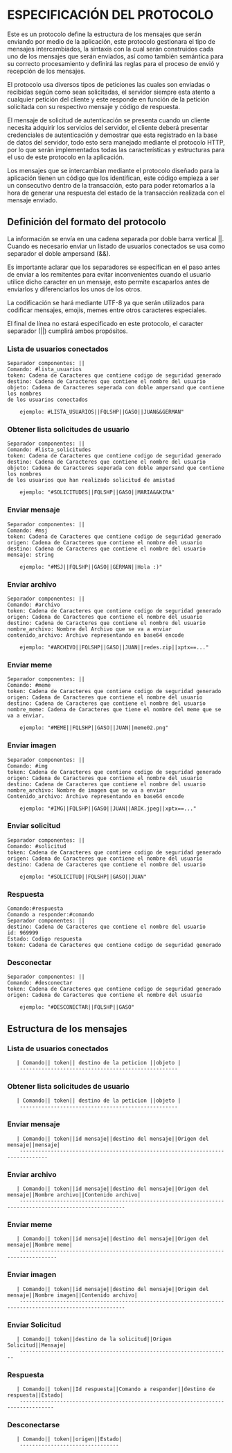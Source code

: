 # ESPECIFICACIÓN DEL PROTOCOLO

Este es un protocolo define la estructura de los mensajes que serán enviando por medio de la aplicación, este protocolo gestionara el tipo de mensajes intercambiados, la sintaxis con la cual serán construidos cada uno de los mensajes que serán enviados, así como también semántica para su correcto procesamiento y definirá las reglas para el proceso de envió y recepción de los mensajes.

El protocolo usa diversos tipos de peticiones las cuales son enviadas o recibidas según como sean solicitadas, el servidor siempre esta atento a cualquier petición del cliente y este responde en función de la petición solicitada con su respectivo mensaje y código de respuesta.

El mensaje de solicitud de autenticación se presenta cuando un cliente necesita adquirir los servicios del servidor, el cliente deberá presentar credenciales de autenticación y demostrar que esta registrado en la base de datos del servidor, todo esto sera manejado mediante el protocolo HTTP, por lo que serán implementados todas las características y estructuras para el uso de este protocolo en la aplicación.

Los mensajes que se intercambian mediante el protocolo diseñado para la aplicación tienen un código que los identifican, este código empieza a ser un consecutivo dentro de la transacción, esto para poder retomarlos a la hora de generar una respuesta del estado de la transacción realizada con el mensaje enviado.

## Definición del formato del protocolo

La información se envía en una cadena separada por doble barra vertical \|\|. Cuando es necesario enviar un listado de usuarios conectados se usa como separador el doble ampersand \(&&\).

Es importante aclarar que los separadores se especifican en el paso antes de enviar a los remitentes para evitar inconvenientes cuando el usuario utilice dicho caracter en un mensaje,  esto permite escaparlos antes de enviarlos y diferenciarlos los unos de los otros.

La codificación se hará mediante UTF-8 ya que serán utilizados para codificar mensajes, emojis, memes entre otros caracteres especiales.

El final de línea no estará especificado en este protocolo, el caracter separador \(\|\|\) cumplirá ambos propósitos.

### Lista de usuarios conectados

```text
Separador componentes: ||    
Comando: #lista_usuarios
token: Cadena de Caracteres que contiene codigo de seguridad generado    
destino: Cadena de Caracteres que contiene el nombre del usuario
objeto: Cadena de Caracteres seperada con doble ampersand que contiene los nombres
de los usuarios conectados

    ejemplo: #LISTA_USUARIOS||FQLSHP||GASO||JUAN&&GERMAN"
```

### Obtener lista solicitudes de usuario

```text
Separador componentes: ||    
Comando: #lista_solicitudes
token: Cadena de Caracteres que contiene codigo de seguridad generado    
destino: Cadena de Caracteres que contiene el nombre del usuario
objeto: Cadena de Caracteres seperada con doble ampersand que contiene los nombres
de los usuarios que han realizado solicitud de amistad    

    ejemplo: "#SOLICITUDES||FQLSHP||GASO||MARIA&&KIRA"
```

### Enviar mensaje

```text
Separador componentes: ||
Comando: #msj    
token: Cadena de Caracteres que contiene codigo de seguridad generado
origen: Cadena de Caracteres que contiene el nombre del usuario
destino: Cadena de Caracteres que contiene el nombre del usuario    
mensaje: string    

    ejemplo: "#MSJ||FQLSHP||GASO||GERMAN||Hola :)"
```

### Enviar archivo

```text
Separador componentes: ||
Comando: #archivo
token: Cadena de Caracteres que contiene codigo de seguridad generado    
origen: Cadena de Caracteres que contiene el nombre del usuario
destino: Cadena de Caracteres que contiene el nombre del usuario
nombre_archivo: Nombre del Archivo que se va a enviar
contenido_archivo: Archivo representando en base64 encode

    ejemplo: "#ARCHIVO||FQLSHP||GASO||JUAN||redes.zip||xptx==..."
```

### Enviar meme

```text
Separador componentes: ||
Comando: #meme
token: Cadena de Caracteres que contiene codigo de seguridad generado    
origen: Cadena de Caracteres que contiene el nombre del usuario
destino: Cadena de Caracteres que contiene el nombre del usuario
nombre_meme: Cadena de Caracteres que tiene el nombre del meme que se va a enviar.

    ejemplo: "#MEME||FQLSHP||GASO||JUAN||meme02.png"
```

### Enviar imagen

```text
Separador componentes: ||
Comando: #img
token: Cadena de Caracteres que contiene codigo de seguridad generado    
origen: Cadena de Caracteres que contiene el nombre del usuario
destino: Cadena de Caracteres que contiene el nombre del usuario    
nombre_archivo: Nombre de imagen que se va a enviar
Contenido_archivo: Archivo representando en base64 encode

    ejemplo: "#IMG||FQLSHP||GASO||JUAN||ARIK.jpeg||xptx==..."    
```

### Enviar solicitud

```text
Separador componentes: ||
Comando: #solicitud
token: Cadena de Caracteres que contiene codigo de seguridad generado    
origen: Cadena de Caracteres que contiene el nombre del usuario
destino: Cadena de Caracteres que contiene el nombre del usuario

    ejemplo: "#SOLICITUD||FQLSHP||GASO||JUAN"    
```

### Respuesta

```text
Comando:#respuesta
Comando a responder:#comando
Separador componentes: ||
destino: Cadena de Caracteres que contiene el nombre del usuario
id: 969999
Estado: Codigo respuesta
token: Cadena de Caracteres que contiene codigo de seguridad generado
```

### Desconectar

```text
Separador componentes: ||
Comando: #desconectar    
token: Cadena de Caracteres que contiene codigo de seguridad generado
origen: Cadena de Caracteres que contiene el nombre del usuario    

    ejemplo: "#DESCONECTAR||FQLSHP||GASO"
```

## Estructura de los mensajes

### Lista de usuarios conectados

```text
   | Comando|| token|| destino de la peticion ||objeto |
    ---------------------------------------------------
```

### Obtener lista solicitudes de usuario

```text
   | Comando|| token|| destino de la peticion ||objeto |
    ---------------------------------------------------
```

### Enviar mensaje

```text
   | Comando|| token||id mensaje||destino del mensaje||Origen del mensaje||mensaje|
    -------------------------------------------------------------------------------
```

### Enviar archivo

```text
   | Comando|| token||id mensaje||destino del mensaje||Origen del mensaje||Nombre archivo||Contenido archivo|
    --------------------------------------------------------------------------------------------------------
```

### Enviar meme

```text
   | Comando|| token||id mensaje||destino del mensaje||Origen del mensaje||Nombre meme|
    ----------------------------------------------------------------------------------
```

### Enviar imagen

```text
   | Comando|| token||id mensaje||destino del mensaje||Origen del mensaje||Nombre imagen||Contenido archivo|
    --------------------------------------------------------------------------------------------------------
```

### Enviar Solicitud

```text
   | Comando|| token||destino de la solicitud||Origen Solicitud||Mensaje|
    --------------------------------------------------------------------
```

### Respuesta

```text
   | Comando|| token||Id respuesta||Comando a responder||destino de respuesta||Estado|
    ---------------------------------------------------------------------------------
```

### Desconectarse

```text
   | Comando|| token||origen||Estado|
    --------------------------------
```


